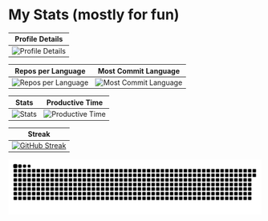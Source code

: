 # My Stats (mostly for fun)

| Profile Details | 
| --- |
| ![Profile Details](http://github-profile-summary-cards.vercel.app/api/cards/profile-details?username=ramzel1414&theme=tokyonight) | 

| Repos per Language | Most Commit Language |
| --- | --- |
| ![Repos per Language](http://github-profile-summary-cards.vercel.app/api/cards/repos-per-language?username=ramzel1414&theme=tokyonight) | ![Most Commit Language](http://github-profile-summary-cards.vercel.app/api/cards/most-commit-language?username=ramzel1414&theme=tokyonight) |

| Stats | Productive Time |
| --- | --- |
| ![Stats](http://github-profile-summary-cards.vercel.app/api/cards/stats?username=ramzel1414&theme=tokyonight) | ![Productive Time](http://github-profile-summary-cards.vercel.app/api/cards/productive-time?username=ramzel1414&theme=tokyonight&utcOffset=8) |

| Streak |
| --- |    
| [![GitHub Streak](https://streak-stats.demolab.com?user=ramzel1414&theme=tokyonight&hide_border=true)](https://git.io/streak-stats) |

![snake gif](https://github.com/ramzel1414/ramzel1414/blob/output/snake.svg)
